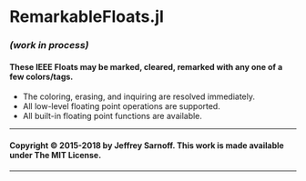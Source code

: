 # RemarkableFloats.jl

### _(work in process)_

#### These IEEE Floats may be marked, cleared, remarked with any one of a few colors/tags.

- The coloring, erasing, and inquiring are resolved immediately. 
- All low-level floating point operations are supported.
- All built-in floating point functions are available.

----


#### Copyright © 2015-2018 by Jeffrey Sarnoff. This work is made available under The MIT License.


----

